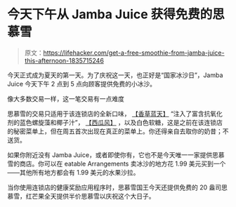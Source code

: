 # 今天下午从 Jamba Juice 获得免费的思慕雪

> 原文：<https://lifehacker.com/get-a-free-smoothie-from-jamba-juice-this-afternoon-1835715246>

今天正式成为夏天的第一天。为了庆祝这一天，也正好是“国家冰沙日”，Jamba Juice 今天下午 2 点到 5 点向顾客提供免费的小冰沙。



像大多数交易一样，这一笔交易有一点难度

思慕雪的交易只适用于该连锁店的全新口味， [【香草蓝天】](https://www.jamba.com/smoothies/plant-based/blue-spirulina) “注入了富含抗氧化剂的蓝色螺旋藻和椰子汁”， [【西瓜风】](https://www.jamba.com/smoothies/classic/watermelon-breeze) ，以及白色软糖，这是之前在该连锁店的秘密菜单上，但在周五首次出现在真正的菜单上。你还得亲自去取你的奶昔；不送货。

如果你附近没有 Jamba Juice，或者即使你有，它也不是今天唯一一家提供思慕雪的商店。你可以在 eatable Arrangements 卖冰沙的地方花 1.99 美元买到一个——其他所有地方都会有 1.99 美元的水果沙拉。

当你使用连锁店的健康奖励应用程序时，思慕雪国王今天还提供免费的 20 盎司思慕雪，红芒果全天提供半价思慕雪以庆祝这个大日子。
